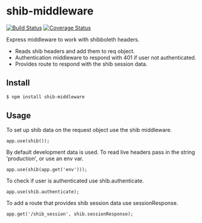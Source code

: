 # shib-middleware

[![Build Status](https://travis-ci.org/graemetait/shib-middleware.svg?branch=master)](https://travis-ci.org/graemetait/shib-middleware)
[![Coverage Status](https://coveralls.io/repos/burriko/shib-middleware/badge.svg?branch=master&service=github)](https://coveralls.io/github/burriko/shib-middleware?branch=master)

Express middleware to work with shibboleth headers.

- Reads shib headers and add them to req object.
- Authentication middleware to respond with 401 if user not authenticated.
- Provides route to respond with the shib session data.

## Install

```bash
$ npm install shib-middleware
```

## Usage
To set up shib data on the request object use the shib middleware.
```
app.use(shib());
```
By default development data is used. To read live headers pass in the string 'production', or use an env var.
```
app.use(shib(app.get('env')));
```
To check if user is authenticated use shib.authenticate.
```
app.use(shib.authenticate);
```
To add a route that provides shib session data use sessionResponse.
```
app.get('/shib_session', shib.sessionResponse);
```
